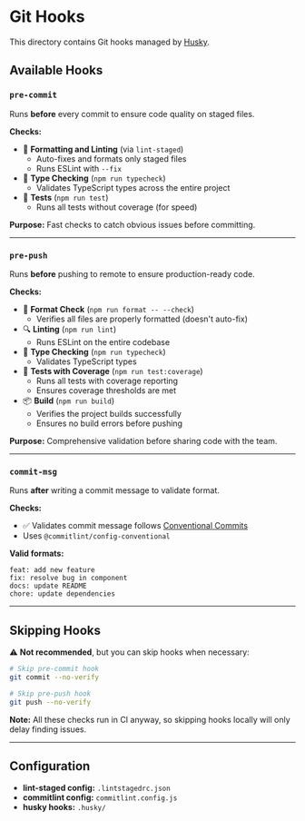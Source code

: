 # Git Hooks

This directory contains Git hooks managed by [Husky](https://typicode.github.io/husky/).

## Available Hooks

### `pre-commit`

Runs **before** every commit to ensure code quality on staged files.

**Checks:**

- 📝 **Formatting and Linting** (via `lint-staged`)
  - Auto-fixes and formats only staged files
  - Runs ESLint with `--fix`
- 🔷 **Type Checking** (`npm run typecheck`)
  - Validates TypeScript types across the entire project
- 🧪 **Tests** (`npm run test`)
  - Runs all tests without coverage (for speed)

**Purpose:** Fast checks to catch obvious issues before committing.

---

### `pre-push`

Runs **before** pushing to remote to ensure production-ready code.

**Checks:**

- 📝 **Format Check** (`npm run format -- --check`)
  - Verifies all files are properly formatted (doesn't auto-fix)
- 🔍 **Linting** (`npm run lint`)
  - Runs ESLint on the entire codebase
- 🔷 **Type Checking** (`npm run typecheck`)
  - Validates TypeScript types
- 🧪 **Tests with Coverage** (`npm run test:coverage`)
  - Runs all tests with coverage reporting
  - Ensures coverage thresholds are met
- 📦 **Build** (`npm run build`)
  - Verifies the project builds successfully
  - Ensures no build errors before pushing

**Purpose:** Comprehensive validation before sharing code with the team.

---

### `commit-msg`

Runs **after** writing a commit message to validate format.

**Checks:**

- ✅ Validates commit message follows [Conventional Commits](https://www.conventionalcommits.org/)
- Uses `@commitlint/config-conventional`

**Valid formats:**

```
feat: add new feature
fix: resolve bug in component
docs: update README
chore: update dependencies
```

---

## Skipping Hooks

⚠️ **Not recommended**, but you can skip hooks when necessary:

```bash
# Skip pre-commit hook
git commit --no-verify

# Skip pre-push hook
git push --no-verify
```

**Note:** All these checks run in CI anyway, so skipping hooks locally will only delay finding issues.

---

## Configuration

- **lint-staged config:** `.lintstagedrc.json`
- **commitlint config:** `commitlint.config.js`
- **husky hooks:** `.husky/`
